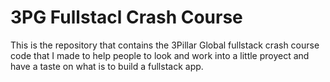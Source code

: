 # 3PG Fullstacl Crash Course

This is the repository that contains the 3Pillar Global fullstack crash course code that I made to help people to look and
work into a little proyect and have a taste on what is to build a fullstack app.
